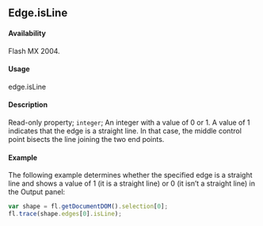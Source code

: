 ## Edge.isLine

#### Availability

Flash MX 2004.

#### Usage

edge.isLine

#### Description

Read-only property; `integer`; An integer with a value of 0 or 1. A value of 1 indicates that the edge is a straight line. In that case, the middle control point bisects the line joining the two end points.

#### Example

The following example determines whether the specified edge is a straight line and shows a value of 1 (it is a straight line) or 0 (it isn’t a straight line) in the Output panel:

```javascript
var shape = fl.getDocumentDOM().selection[0];
fl.trace(shape.edges[0].isLine);
```
